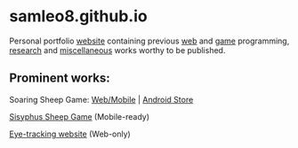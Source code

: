 # samleo8.github.io

Personal portfolio [website](https://samleo8.github.io) containing previous [web](https://samleo8.github.io/web) and [game](https://samleo8.github.io/games) programming, [research](https://samleo8.github.io/research) and [miscellaneous](https://samleo8.github.io/misc) works worthy to be published.

## Prominent works:

Soaring Sheep Game: [Web/Mobile](https://samleo.github.io/SisyphusSheep/) | [Android Store](https://play.google.com/store/apps/details?id=io.samleo8.SoaringSheep&hl=en)

[Sisyphus Sheep Game](https://samleo.github.io/SisyphusSheep/) (Mobile-ready)

[Eye-tracking website](https://samleo.github.io/eye-tracking-website/) (Web-only)

